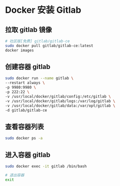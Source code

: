 # Docker 安装 Gitlab

## 拉取 gitlab 镜像

```sh
# 社区版[免费] gitlab/gitlab-ce
sudo docker pull gitlab/gitlab-ce:latest
docker images
```

## 创建容器 gitlab

```sh
sudo docker run --name gitlab \
--restart always \
-p 9980:9980 \
-p 222:22 \
-v /usr/local/docker/gitlab/config:/etc/gitlab \
-v /usr/local/docker/gitlab/logs:/var/log/gitlab \
-v /usr/local/docker/gitlab/data:/var/opt/gitlab \
-d gitlab/gitlab-ce
```

## 查看容器列表

```sh
sudo docker ps -a
```

## 进入容器 gitlab

```sh
sudo docker exec -it gitlab /bin/bash

# 退出容器
exit
```